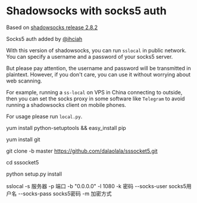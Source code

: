 Shadowsocks with socks5 auth
===========

Based on [shadowsocks release 2.8.2](https://github.com/shadowsocks/shadowsocks/releases/tag/2.8.2)

Socks5 auth added by [@ihciah](https://github.com/ihciah)

With this version of shadowsocks, you can run `sslocal` in public network. You can specify a username and a password of your socks5 server.

But please pay attention, the username and password will be transmitted in plaintext. However, if you don't care, you can use it without worrying about web scanning.

For example, running a `ss-local` on VPS in China connecting to outside, then you can set the socks proxy in some software like `Telegram` to avoid running a shadowsocks client on mobile phones.    

For usage please run `local.py`.

yum install python-setuptools && easy_install pip

yum install git

git clone -b  master https://github.com/dalaolala/sssocket5.git

cd sssocket5

python setup.py install

sslocal -s 服务器 -p 端口 -b "0.0.0.0" -l 1080 -k 密码 --socks-user socks5用户名 --socks-pass socks5密码 -m 加密方式


